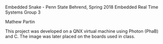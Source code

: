 Embedded Snake - Penn State Behrend, Spring 2018 Embedded Real Time Systems Group 3

Mathew Partin

This project was developed on a QNX virtual machine using Photon (PhaB) and C. The image was later placed on the boards used in class. 